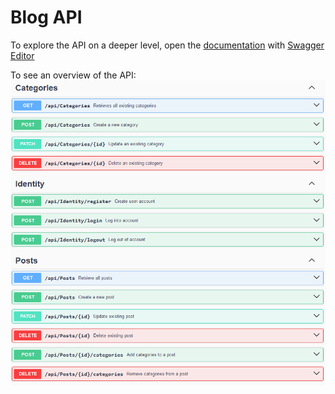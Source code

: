 # Blog API
To explore the API on a deeper level, open the [documentation](readme-misc/api-documentation.json) with [Swagger Editor](https://editor.swagger.io/)

To see an overview of the API:
![API endpoints](readme-misc/api-endpoints.png)

